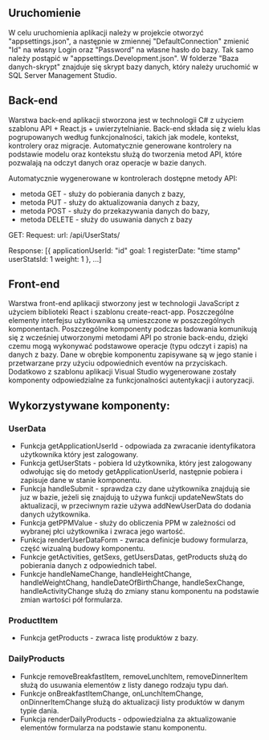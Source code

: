  ## Uruchomienie
 W celu uruchomienia aplikacji należy w projekcie otworzyć "appsettings.json", a następnie w zmiennej "DefaultConnection" zmienić "Id" na własny Login oraz "Password" na własne hasło do bazy. Tak samo należy postąpić w "appsettings.Development.json". W folderze "Baza danych-skrypt" znajduje się skrypt bazy danych, który należy uruchomić w SQL Server Management Studio.

## Back-end
  Warstwa back-end aplikacji stworzona jest w technologii C# z użyciem szablonu API + React.js + uwierzytelnianie. Back-end składa się z wielu klas pogrupowanych według funkcjonalności, takich jak modele, kontekst, kontrolery oraz migracje. Automatycznie generowane kontrolery na podstawie modelu oraz kontekstu służą do tworzenia metod API, które pozwalają na odczyt danych oraz operacje w bazie danych.
  
Automatycznie wygenerowane w kontrolerach dostępne metody API:
* metoda GET - służy do pobierania danych z bazy,
* metoda PUT - służy do aktualizowania danych z bazy,
* metoda POST - służy do przekazywania danych do bazy,
* metoda DELETE - służy do usuwania danych z bazy

GET:
Request:
url: /api/UserStats/<user id>

Response:
[{
applicationUserId: "id"
goal: 1
registerDate: "time stamp"
userStatsId: 1
weight: 1
}, ...]
 
## Front-end
  Warstwa front-end aplikacji stworzony jest w technologii JavaScript z użyciem biblioteki React i szablonu create-react-app. Poszczególne elementy interfejsu użytkownika są umieszczone w poszczególnych komponentach. Poszczególne komponenty podczas ładowania komunikują się z wcześniej utworzonymi metodami API po stronie back-endu, dzięki czemu mogą wykonywać podstawowe operacje (typu odczyt i zapis) na danych z bazy. Dane w obrębie komponentu zapisywane są w jego stanie i przetwarzane przy użyciu odpowiednich eventów na przyciskach. Dodatkowo z szablonu aplikacji Visual Studio wygenerowane zostały komponenty odpowiedzialne za funkcjonalności autentykacji i autoryzacji.

## Wykorzystywane komponenty:
### UserData
* Funkcja getApplicationUserId - odpowiada za zwracanie identyfikatora użytkownika który jest zalogowany.
* Funkcja getUserStats - pobiera Id użytkownika, który jest zalogowany odwołując się do metody getApplicationUserId, następnie pobiera i zapisuje
dane w stanie komponentu.
* Funkcja handleSubmit - sprawdza czy dane użytkownika znajdują sie juz w
bazie, jeżeli się znajdują to używa funkcji updateNewStats do aktualizacji, w
przeciwnym razie używa addNewUserData do dodania danych użytkownika.
* Funkcja getPPMValue - służy do obliczenia PPM w zależności od wybranej
płci użytkownika i zwraca jego wartość.
* Funkcja renderUserDataForm - zwraca definicje budowy formularza, część
wizualną budowy komponentu.
* Funkcje getActivities, getSexs, getUsersDatas, getProducts służą do pobierania danych z odpowiednich tabel.
* Funkcje handleNameChange, handleHeightChange, handleWeightChang, handleDateOfBirthChange, handleSexChange, handleActivityChange służą do
zmiany stanu komponentu na podstawie zmian wartości pół formularza.
### ProductItem
* Funkcja getProducts - zwraca listę produktów z bazy.

### DailyProducts
* Funkcje removeBreakfastItem, removeLunchItem, removeDinnerItem służą
do usuwania elementów z listy danego rodzaju typu dań.
* Funkcje onBreakfastItemChange, onLunchItemChange, onDinnerItemChange służą do aktualizacji listy produktów w danym typie dania.
* Funkcja renderDailyProducts - odpowiedzialna za aktualizowanie elementów
formularza na podstawie stanu komponentu.


